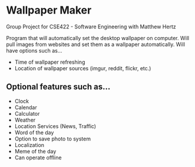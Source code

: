 # Wallpaper Maker 
Group Project for CSE422 - Software Engineering with Matthew Hertz


Program that will automatically set the desktop wallpaper on computer. Will pull images from websites and set them as a wallpaper automatically. Will have options such as...

* Time of wallpaper refreshing
* Location of wallpaper sources (imgur, reddit, flickr, etc.)
## Optional features such as... 
* Clock
* Calendar 
* Calculator
* Weather
* Location Services (News, Traffic)
* Word of the day
* Option to save photo to system
* Localization
* Meme of the day
* Can operate offline
